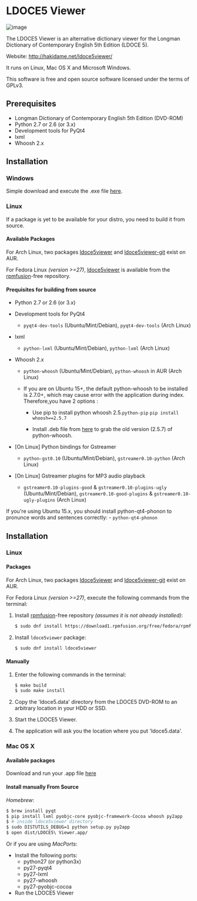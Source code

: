 # LDOCE5 Viewer

![image](https://cloud.githubusercontent.com/assets/15828926/24585732/efb068a4-17bb-11e7-8294-7241f73d9ed8.png)

The LDOCE5 Viewer is an alternative dictionary viewer for the Longman Dictionary of Contemporary English 5th Edition (LDOCE 5).

Website: http://hakidame.net/ldoce5viewer/

It runs on Linux, Mac OS X and Microsoft Windows.

This software is free and open source software licensed under the terms of GPLv3.


## Prerequisites

* Longman Dictionary of Contemporary English 5th Edition (DVD-ROM)
* Python 2.7 or 2.6 (or 3.x)
* Development tools for PyQt4
* lxml
* Whoosh 2.x


## Installation

### Windows 

Simple download and execute the .exe file [here](https://forward-backward.co.jp/ldoce5viewer/download).

### Linux

If a package is yet to be available for your distro, you need to build it from source.

#### Available Packages

For Arch Linux, two packages [ldoce5viewer](https://aur.archlinux.org/packages/ldoce5viewer/) and [ldoce5viewer-git](https://aur.archlinux.org/packages/ldoce5viewer-git/) exist on AUR.

For Fedora Linux *(version >=27)*, [ldoce5viewer](https://admin.rpmfusion.org/pkgdb/package/free/ldoce5viewer/) is available from the [rpmfusion](https://rpmfusion.org/)-free repository.

#### Prequisites for building from source  

* Python 2.7 or 2.6 (or 3.x)

* Development tools for PyQt4

    - `pyqt4-dev-tools` (Ubuntu/Mint/Debian), `pyqt4-dev-tools` (Arch Linux)

* lxml

    - `python-lxml` (Ubuntu/Mint/Debian), `python-lxml` (Arch Linux)


* Whoosh 2.x
    - `python-whoosh` (Ubuntu/Mint/Debian), `python-whoosh` in AUR (Arch Linux)  
    
    - If you are on Ubuntu 15+, the default python-whoosh to be installed is 2.7.0+, which may cause error with the application during index. Therefore,you have 2 options : 
        + Use pip to install python whoosh 2.5.`python-pip` `pip install whoosh==2.5.7`  
    
        + Install .deb file from [here](http://packages.ubuntu.com/trusty/all/python-whoosh/download) to grab the old version (2.5.7) of python-whoosh.
        

* [On Linux] Python bindings for Gstreamer

    - `python-gst0.10` (Ubuntu/Mint/Debian), `gstreamer0.10-python` (Arch Linux)

* [On Linux] Gstreamer plugins for MP3 audio playback

    - `gstreamer0.10-plugins-good` & `gstreamer0.10-plugins-ugly` (Ubuntu/Mint/Debian), `gstreamer0.10-good-plugins` & `gstreamer0.10-ugly-plugins` (Arch Linux)

If you're using Ubuntu 15.x, you should install python-qt4-phonon to pronunce words and sentences correctly:
    - `python-qt4-phonon`

## Installation

### Linux

#### Packages

For Arch Linux, two packages [ldoce5viewer](https://aur.archlinux.org/packages/ldoce5viewer/) and [ldoce5viewer-git](https://aur.archlinux.org/packages/ldoce5viewer-git/) exist on AUR.

For Fedora Linux *(version >=27)*, execute the following commands from the terminal:

1. Install [rpmfusion](https://rpmfusion.org/Configuration)-free repository *(assumes it is not already installed)*:
    
    ```bash
    $ sudo dnf install https://download1.rpmfusion.org/free/fedora/rpmfusion-free-release-$(rpm -E %fedora).noarch.rpm
    ```
    
2. Install `ldoce5viewer` package:
    
    ```bash
    $ sudo dnf install ldoce5viewer
    ```

#### Manually

1. Enter the following commands in the terminal:

    ```bash
    $ make build
    $ sudo make install
    ```

2. Copy the 'ldoce5.data' directory from the LDOCE5 DVD-ROM to an arbitrary location in your HDD or SSD.

3. Start the LDOCE5 Viewer.

4. The application will ask you the location where you put 'ldoce5.data'.

### Mac OS X

#### Available packages

Download and run your .app file [here](https://forward-backward.co.jp/ldoce5viewer/download)

#### Install manually From Source

*Homebrew*:
```bash
$ brew install pyqt
$ pip install lxml pyobjc-core pyobjc-framework-Cocoa whoosh py2app
$ # inside ldoce5viewer directory
$ sudo DISTUTILS_DEBUG=1 python setup.py py2app
$ open dist/LDOCE5\ Viewer.app/
```

Or if you are using *MacPorts*:
- Install the following ports:
    * python27 (or python3x)
    * py27-pyqt4
    * py27-lxml
    * py27-whoosh
    * py27-pyobjc-cocoa
- Run the LDOCE5 Viewer

